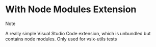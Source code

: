 # With Node Modules Extension

> [!NOTE]
> A really simple Visual Studio Code extension, which is unbundled but contains node modules.
> Only used for vsix-utils tests
